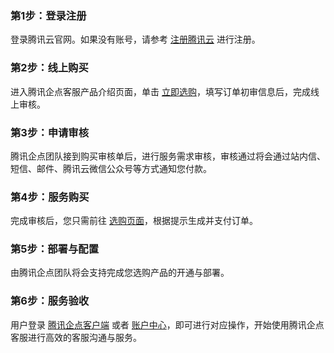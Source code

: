 ### 第1步：登录注册
登录腾讯云官网。如果没有账号，请参考 [注册腾讯云](https://cloud.tencent.com/document/product/378/17985) 进行注册。

### 第2步：线上购买
进入腾讯企点客服产品介绍页面，单击 [立即选购]()，填写订单初审信息后，完成线上审核。

### 第3步：申请审核
腾讯企点团队接到购买审核单后，进行服务需求审核，审核通过将会通过站内信、短信、邮件、腾讯云微信公众号等方式通知您付款。

### 第4步：服务购买
完成审核后，您只需前往 [选购页面]()，根据提示生成并支付订单。

### 第5步：部署与配置
由腾讯企点团队将会支持完成您选购产品的开通与部署。

### 第6步：服务验收
用户登录 [腾讯企点客户端](https://qidian.qq.com/download.html) 或者 [账户中心](https://admin.qidian.qq.com/)，即可进行对应操作，开始使用腾讯企点客服进行高效的客服沟通与服务。
